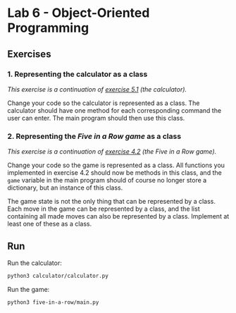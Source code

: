 # Lab 6 - Object-Oriented Programming

## Exercises

### 1. Representing the calculator as a class

*This exercise is a continuation of [exercise 5.1](../lab5/calculator.py) (the calculator).*

Change your code so the calculator is represented as a class. The calculator should have one method for each corresponding command the user can enter. The main program should then use this class.

### 2. Representing the *Five in a Row game* as a class

*This exercise is a continuation of [exercise 4.2](../lab4/five-in-a-row) (the Five in a Row game).*

Change your code so the game is represented as a class. All functions you implemented in exercise 4.2 should now be methods in this class, and the `game` variable in the main program should of course no longer store a dictionary, but an instance of this class.

The game state is not the only thing that can be represented by a class. Each move in the game can be represented by a class, and the list containing all made moves can also be represented by a class. Implement at least one of these as a class.

## Run

Run the calculator:

```sh
python3 calculator/calculator.py
```

Run the game:

```sh
python3 five-in-a-row/main.py
```

